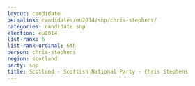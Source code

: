 ```yaml
---
layout: candidate
permalink: candidates/eu2014/snp/chris-stephens/
categories: candidate snp
election: eu2014
list-rank: 6
list-rank-ordinal: 6th
person: chris-stephens
region: scotland
party: snp
title: Scotland - Scottish National Party - Chris Stephens
---
```

